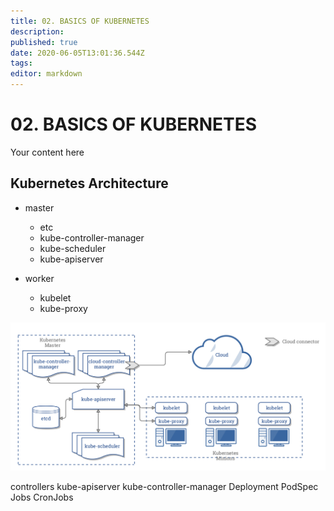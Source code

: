 ```yaml
---
title: 02. BASICS OF KUBERNETES
description: 
published: true
date: 2020-06-05T13:01:36.544Z
tags: 
editor: markdown
---
```


# 02. BASICS OF KUBERNETES
Your content here

## Kubernetes Architecture


+ master
	+ etc
	+ kube-controller-manager
	+ kube-scheduler
	+ kube-apiserver

+ worker
	+ kubelet
	+ kube-proxy

![qbtsrlj644au-kubernetesarchitecture.png](/cka/qbtsrlj644au-kubernetesarchitecture.png)

controllers
kube-apiserver
kube-controller-manager
Deployment
PodSpec
Jobs
CronJobs


